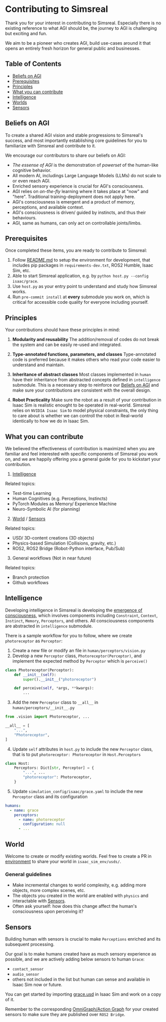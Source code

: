 # Contributing to Simsreal

Thank you for your interest in contributing to Simsreal. Especially there is no existing reference to what AGI should be, the journey to AGI is challenging but exciting and fun.

We aim to be a pioneer who creates AGI, build use-cases around it that opens an entirely fresh horizon for general public and businesses.

## Table of Contents
- [Beliefs on AGI](#beliefs-on-agi)
- [Prerequisites](#prerequisites)
- [Principles](#principles)
- [What you can contribute](#what-you-can-contribute)
- [Intelligence](#intelligence)
- [Worlds](#world)
- [Sensors](#sensors)

## Beliefs on AGI
To create a shared AGI vision and stable progressions to Simsreal's success, and most importantly establishing core guidelines for you to familiarize with Simsreal and contribute to it.

We encourage our contributors to share our beliefs on AGI:

* *The essense of AGI* is the demonstration of *powerset* of the human-like cognitive behavior.
* All modern AI, includings Large Language Models (LLMs) do not scale to or even reach AGI.
* Enriched sensory experience is crucial for AGI's consciousness.
* AGI relies on *on-the-fly* learning where it takes place at "now" and "here". Traditional training-deployment does not apply here.
* AGI's consciousness is emergent and a product of memory, perceptions, and available context.
* AGI's consciousness is driven/ guided by instincts, and thus their behaviours.
* AGI, same as humans, can only act on controllable joints/limbs.


## Prerequisites
Once completed these items, you are ready to contribute to Simsreal:

1. Follow [README.md](README.md) to setup the environment for development, that includes pip packages in `requirements-dev.txt`, ROS2 Humble, Isaac Sim, etc.
2. Able to start Simsreal application, e.g. by `python host.py --config isaac/grace`.
3. Use `host.py` as your entry point to understand and study how Simsreal works.
4. Run `pre-commit install` at **every** submodule you work on, which is critical for accessible code quality for everyone including yourself.

## Principles
Your contributions should have these principles in mind:
1. **Modularity and reusability**
The addition/removal of codes do not break the system and can be easily re-used and integrated.

2. **Type-annotated functions, parameters, and classes**
Type-annotated code is preferred because it makes others who read your code easier to understand and maintain.

3. **Inheritance of abstract classes**
Most classes implemented in `human` have their inheritance from abstracted concepts defined in `intelligence` submodule. This is a necessary step to reinforce our [Beliefs on AGI](#beliefs-on-agi) and make sure your contributions are consistent with the overall design.

4. **Robot Practicality**
Make sure the robot as a result of your contribution in Isaac Sim is realistic enought to be operated in real-world.
Simsreal relies on `NVIDIA Isaac Sim` to model physical constraints, the only thing to care about is whether we can controll the robot in Real-world identically to how we do in Isaac Sim.


## What you can contribute
We believed the effectiveness of contribution is maximized when you are familiar and feel interested with specific components of Simsreal you work on, and we are happily offering you a general guide for you to kickstart your contribution.

1. [Intelligence](#intelligence)

  Related topics:
  * Test-time Learning
  * Human Cognitives (e.g. Perceptions, Instincts)
  * PyTorch Modules as Memory/ Experience Machine
  * Neuro-Symbolic AI (for planning)

2. [World](#world) / [Sensors](#sensors)

  Related topics:
  * USD/ 3D-content creations (3D objects)
  * Physics-based Simulation (Collisions, gravity, etc.)
  * ROS2, ROS2 Bridge (Robot-Python interface, Pub/Sub)

3. General workflows (Not in near future)

  Related topics:
  * Branch protection
  * Github workflows

## Intelligence
Developing intelligence in Simsreal is developing the [emergence of consciousness](https://github.com/Simsreal/human/blob/main/src/images/flow_draft_2.png), which involves components including `Constraint`, `Context`, `Instinct`, `Memory`, `Perceptors`, and others. All consciousness components are abstracted in `intelligence` submodule.

There is a sample workflow for you to follow, where we create `photoreceptor` as `Perceptor`:

1. Create a new file or modify an file in `human/perceptors/vision.py`
2. Develop a new `Perceptor` class, `Photoreceptor(Perceptor)`, and implement the expected method by `Perceptor` which is `perceive()`
```python
class Photoreceptor(Perceptor):
    def __init__(self):
        super().__init__("photoreceptor")

    def perceive(self, *args, **kwargs):
        ...
```

3. Add the new `Perceptor` class to `__all__` in `human/perceptors/__init__.py`
```python
from .vision import Photoreceptor, ...

__all__ = [
    "...",
    "Photoreceptor",
]
```

4. Update `self` attributes in `host.py` to include the new `Perceptor` class, that is to put `photoreceptor: Photoreceptor` in `Host.Perceptors`
```python
class Host:
    Perceptors: Dict[str, Perceptor] = {
        "...", ...
        "photoreceptor": Photoreceptor,
    }
```
5. Update `simulation_config/isaac/grace.yaml` to include the new `Perceptor` class and its configuration
```yaml
humans:
  - name: grace
    perceptors:
      - name: photoreceptor
        configuration: null
      - ...
```

## World
Welcome to create or modify existing worlds. Feel free to create a PR in [environment](https://github.com/Simsreal/environment) to share your world in `isaac_sim_env/usds/`.

### General guidelines
* Make incremental changes to world complexity, e.g. adding more objects, more complex scenes, etc.
* The objects you created in the world are enabled with `physics` and interactable with [Sensors](#sensors).
* Often ask yourself: how does this change affect the human's consciousness upon perceiving it?

## Sensors
Building human with sensors is crucial to make `Perceptions` enriched and its subsequent processing.

Our goal is to make humans created have as much sensory experience as possible, and we are actively adding below sensors to human `Grace`:
* `contact_sensor`
* `audio_sensor`
* others not included in the list but human can sense and available in Isaac Sim now or future.

You can get started by importing [grace.usd](https://github.com/Simsreal/environment/tree/main/isaac_sim_env/usds) in Isaac Sim and work on a copy of it.

Remember to the corresponding [OmniGraph/Action Graph](https://docs.omniverse.nvidia.com/isaacsim/latest/features/sensors_simulation/sensor_simulation_physics_sensors.html) for your created sensors to make sure they are published over `ROS2 Bridge`.
